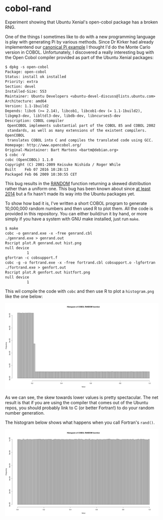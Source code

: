 # cobol-rand
Experiment showing that Ubuntu Xenial's open-cobol package has a broken RNG.

One of the things I sometimes like to do with a new programming language is play with generating Pi by various methods.  Since Dr Kirker had already implementend our [canonical Pi example](https://github.com/UCL-RITS/pi_examples/blob/master/cobol_pi_dir/cobol_pi.cbl) I thought I'd do the Monte Carlo version in COBOL.  Unfortunately, I discovered a really interesting bug with the Open Cobol compiler provided as part of the Ubuntu Xenial packages:

```
$ dpkg -s open-cobol
Package: open-cobol
Status: install ok installed
Priority: extra
Section: devel
Installed-Size: 553
Maintainer: Ubuntu Developers <ubuntu-devel-discuss@lists.ubuntu.com>
Architecture: amd64
Version: 1.1-1build2
Depends: libc6 (>= 2.14), libcob1, libcob1-dev (= 1.1-1build2), libgmp3-dev, libltdl3-dev, libdb-dev, libncurses5-dev
Description: COBOL compiler
 OpenCOBOL implements substantial part of the COBOL 85 and COBOL 2002
 standards, as well as many extensions of the existent compilers.  OpenCOBOL
 translates COBOL into C and compiles the translated code using GCC.
Homepage: http://www.opencobol.org/
Original-Maintainer: Bart Martens <bartm@debian.org>
$ cobc -V
cobc (OpenCOBOL) 1.1.0
Copyright (C) 2001-2009 Keisuke Nishida / Roger While
Built    Feb 07 2016 10:28:13
Packaged Feb 06 2009 10:30:55 CET
``` 

This bug results in the [RANDOM](http://www.ibm.com/support/knowledgecenter/en/SS6SG3_3.4.0/com.ibm.entcobol.doc_3.4/rlinfrnd.htm) function returning a skewed distribution rather than a uniform one.  This bug has been known about since [at least 2014](https://sourceforge.net/p/open-cobol/bugs/72/) but a fix hasn't made its way into the Ubuntu packages yet.

To show how bad it is, I've written a short COBOL program to generate 10,000,000 random numbers and then used R to plot them.  All the code is provided in this repository.  You can either build/run it by hand, or more simply if you have a system with GNU make installed, just run `make`.

```
$ make
cobc -o genrand.exe -x -free genrand.cbl
./genrand.exe > genrand.out
Rscript plot.R genrand.out hist.png
null device 
          1 
gfortran -c cobsupport.f
cobc -g -o fortrand.exe -x -free fortrand.cbl cobsupport.o -lgfortran
./fortrand.exe > genfort.out
Rscript plot.R genfort.out histfort.png
null device 
          1 
```

This wil compile the code with `cobc` and then use R to plot a `histogram.png` like the one below:

![Histogram of output of COBOL RANDOM function](histogram.png)

As we can see, the skew towards lower values is pretty spectacular.  The net result is that if you are using the compiler that comes out of the Ubuntu repos, you should probably link to C (or better Fortran!) to do your random number generation.

The histogram below shows what happens when you call Fortran's `rand()`.

![Histogram of output of Fortran's rand function](histogramf.png)
